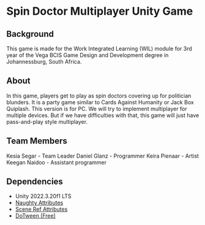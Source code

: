 # Spin Doctor Multiplayer Unity Game

## Background
This game is made for the Work Integrated Learning (WIL) module for 3rd year of the Vega BCIS Game Design and Development degree in Johannessburg, South Africa.

## About
In this game, players get to play as spin doctors covering up for politician blunders. It is a party game similar to Cards Against Humanity or Jack Box Quiplash.
This version is for PC. 
We will try to implement multiplayer for multiple devices. But if we have difficulties with that, this game will just have pass-and-play style multiplayer.

## Team Members
Kesia Segar - Team Leader
Daniel Glanz - Programmer
Keira Pienaar - Artist
Keegan Naidoo - Assistant programmer

## Dependencies
* Unity 2022.3.20f1 LTS
* [Naughty Attributes](https://github.com/dbrizov/NaughtyAttributes)
* [Scene Ref Attributes](https://github.com/KyleBanks/scene-ref-attribute)
* [DoTween (Free)](https://assetstore.unity.com/packages/tools/animation/dotween-hotween-v2-27676)
